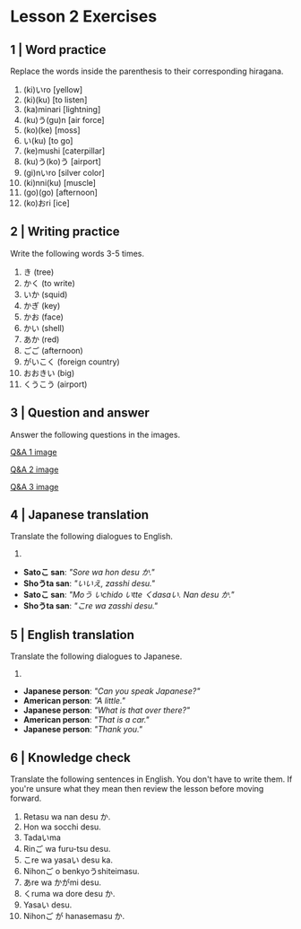 # Lesson 2 Exercises

## 1 | Word practice

Replace the words inside the parenthesis to their corresponding hiragana.

1. (ki)いro [yellow]
2. (ki)(ku) [to listen]
3. (ka)minari [lightning]
4. (ku)う(gu)n [air force]
5. (ko)(ke) [moss]
6. い(ku) [to go]
7. (ke)mushi [caterpillar]
8. (ku)う(ko)う [airport]
9. (gi)nいro [silver color]
10. (ki)nni(ku) [muscle]
11. (go)(go) [afternoon]
12. (ko)おri [ice]

## 2 | Writing practice

Write the following words 3-5 times.

1. き (tree)
2. かく (to write)
3. いか (squid)
4. かぎ (key)
5. かお (face)
6. かい (shell)
7. あか (red)
8. ごご (afternoon)
9. がいこく (foreign country)
10. おおきい (big)
11. くうこう (airport)

## 3 | Question and answer

Answer the following questions in the images.

[Q&A 1 image](images/l2-1.jpg)

[Q&A 2 image](images/l2-2.jpg)

[Q&A 3 image](images/l2-3.jpg)

## 4 | Japanese translation

Translate the following dialogues to English.

1.

- **Satoこ san**: _"Sore wa hon desu か."_
- **Shoうta san**: _"いいえ, zasshi desu."_
- **Satoこ san**: _"Moう いchido いtte くdasaい. Nan desu か."_
- **Shoうta san**: _"こre wa zasshi desu."_

## 5 | English translation

Translate the following dialogues to Japanese.

1.

- **Japanese person**: _"Can you speak Japanese?"_
- **American person**: _"A little."_
- **Japanese person**: _"What is that over there?"_
- **American person**: _"That is a car."_
- **Japanese person**: _"Thank you."_

## 6 | Knowledge check

Translate the following sentences in English. You don't have to write them. If you're unsure what they mean then review the lesson before moving forward.

1. Retasu wa nan desu か.
2. Hon wa socchi desu.
3. Tadaいma
4. Rinご wa furu-tsu desu.
5. こre wa yasaい desu ka.
6. Nihonご o benkyoうshiteimasu.
7. あre wa かがmi desu.
8. くruma wa dore desu か.
9. Yasaい desu.
10. Nihonご が hanasemasu か.
